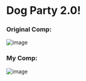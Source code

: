 # Dog Party 2.0!

### Original Comp:
![image](https://user-images.githubusercontent.com/47184994/56932121-bc1ef300-6a9f-11e9-8c24-bb5ebcaff98e.png)

### My Comp:
![image](https://user-images.githubusercontent.com/47184994/56932705-f4273580-6aa1-11e9-8661-424d48a4bc6f.png)
